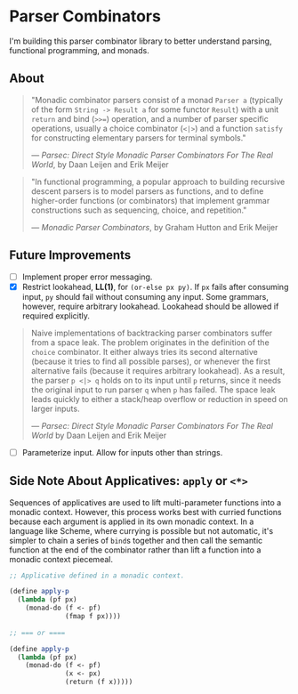 # Parser Combinators

I'm building this parser combinator library to better understand parsing, 
functional programming, and monads.

## About

> "Monadic combinator parsers consist of a monad `Parser a` (typically of the form
>  `String -> Result a` for some functor `Result`) with a unit `return` and bind
>  (`>>=`) operation, and a number of parser specific operations, usually a choice
>  combinator (`<|>`) and a function `satisfy` for constructing elementary parsers
>  for terminal symbols."
>
> — *Parsec: Direct Style Monadic Parser Combinators For The Real World*, by Daan Leijen and Erik Meijer

> "In functional programming, a popular approach to building recursive descent parsers
>  is to model parsers as functions, and to define higher-order functions (or combinators) 
>  that implement grammar constructions such as sequencing, choice, and repetition."
>
>  — *Monadic Parser Combinators*, by Graham Hutton and Erik Meijer

## Future Improvements

- [ ] Implement proper error messaging.
- [x] Restrict lookahead, **LL(1)**, for `(or-else px py)`. If `px` fails after consuming input, `py` should fail
   without consuming any input. Some grammars, however, require arbitrary lookahead. Lookahead should
   be allowed if required explicitly.

> Naive implementations of backtracking parser combinators suffer from a space leak.
> The problem originates in the definition of the `choice` combinator. It either
> always tries its second alternative (because it tries to find all possible parses),
> or whenever the first alternative fails (because it requires arbitrary lookahead).
> As a result, the parser `p <|> q` holds on to its input until `p` returns, since it
> needs the original input to run parser `q` when `p` has failed. The space leak leads
> quickly to either a stack/heap overflow or reduction in speed on larger inputs.
>
> — *Parsec: Direct Style Monadic Parser Combinators For The Real World*
>   by Daan Leijen and Erik Meijer

- [ ] Parameterize input. Allow for inputs other than strings.

## Side Note About Applicatives: `apply` or `<*>`

Sequences of applicatives are used to lift multi-parameter functions into a monadic context.
However, this process works best with curried functions because each argument is applied
in its own monadic context. In a language like Scheme, where currying is possible but not automatic,
it's simpler to chain a series of `bind`s together and then call the semantic function
at the end of the combinator rather than lift a function into a monadic context piecemeal.

```scheme
;; Applicative defined in a monadic context.

(define apply-p
  (lambda (pf px)
    (monad-do (f <- pf)
              (fmap f px))))
              
;; === or ====

(define apply-p
  (lambda (pf px)
    (monad-do (f <- pf)
              (x <- px)
              (return (f x)))))
```
